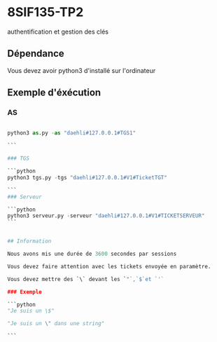 # 8SIF135-TP2
authentification et gestion des clés

## Dépendance
Vous devez avoir python3 d'installé sur l'ordinateur

## Exemple d'éxécution

### AS

````python

python3 as.py -as "daehli#127.0.0.1#TGS1"

```

### TGS

```python
python3 tgs.py -tgs "daehli#127.0.0.1#V1#TicketTGT"

```
### Serveur

```python
python3 serveur.py -serveur "daehli#127.0.0.1#V1#TICKETSERVEUR"
```


## Information

Nous avons mis une durée de 3600 secondes par sessions

Vous devez faire attention avec les tickets envoyée en paramètre.

Vous devez mettre des `\` devant les `"`,`$`et `'`

### Exemple

```python
"Je suis un \$"

"Je suis un \" dans une string"

```
